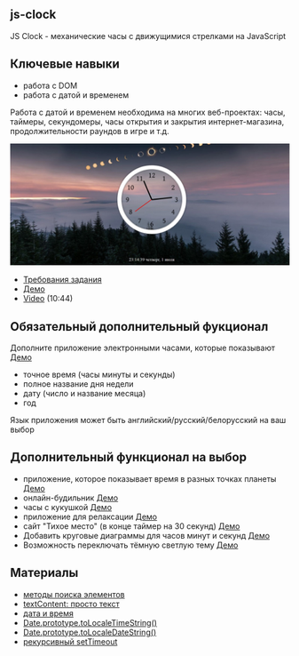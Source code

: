 ## js-clock

JS Clock - механические часы с движущимися стрелками на JavaScript

## Ключевые навыки

- работа с DOM
- работа с датой и временем

Работа с датой и временем необходима на многих веб-проектах: часы, таймеры, секундомеры, часы открытия и закрытия интернет-магазина, продолжительности раундов в игре и т.д.

![](images/js30-2.jpg)

- [Требования задания](js30.md)
- [Демо](https://irinainina.github.io/JavaScript30-1/02%20-%20JS%20and%20CSS%20Clock/index-FINISHED.html)
- [Video](https://youtu.be/xu87YWbr4X0) (10:44)

## Обязательный дополнительный фукционал
Дополните приложение электронными часами, которые показывают [Демо](https://js3002.github.io/)  
- точное время (часы минуты и секунды)
- полное название дня недели
- дату (число и название месяца)
- год

Язык приложения может быть английский/русский/белорусский на ваш выбор

## Дополнительный функционал на выбор

- приложение, которое показывает время в разных точках планеты [Демо](https://24timezones.com/i/24tz_og.jpg)
- онлайн-будильник [Демо](https://onlinealarmkur.com/ru/)
- часы с кукушкой [Демо](http://www.3quarks.com/en/CuckooClock/index.html)
- приложение для релаксации [Демо](http://www.donothingfor2minutes.com/)
- сайт "Тихое место" (в конце таймер на 30 секунд) [Демо](http://thequietplaceproject.xyz/thequietplace)
- Добавить круговые диаграммы для часов минут и секунд [Демо](https://www.jqueryscript.net/demo/HTML5-Analog-Digital-Clock-Plugin-With-jQuery-Clock-js/)
- Возможность переключать тёмную светлую тему [Демо](https://50projects50days.com/projects/theme-clock/)

## Материалы

- [методы поиска элементов](https://learn.javascript.ru/searching-elements-dom)
- [textContent: просто текст](https://learn.javascript.ru/basic-dom-node-properties#textcontent-prosto-tekst)
- [дата и время](https://learn.javascript.ru/date)
- [Date.prototype.toLocaleTimeString()](https://developer.mozilla.org/ru/docs/Web/JavaScript/Reference/Global_Objects/Date/toLocaleTimeString)
- [Date.prototype.toLocaleDateString()](https://developer.mozilla.org/ru/docs/Web/JavaScript/Reference/Global_Objects/Date/toLocaleDateString)
- [рекурсивный setTimeout](https://learn.javascript.ru/settimeout-setinterval#rekursivnyy-settimeout)
